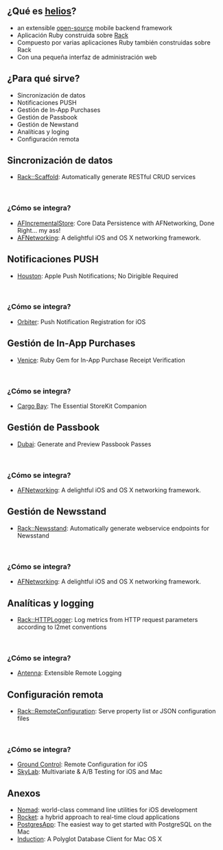 ## ¿Qué es [helios]()?

* an extensible [open-source](https://github.com/helios-framework/helios) mobile backend framework
* Aplicación Ruby construida sobre [Rack](http://rack.github.io/)
* Compuesto por varias aplicaciones Ruby también construidas sobre Rack
* Con una pequeña interfaz de administración web



## ¿Para qué sirve?

* Sincronización de datos
* Notificaciones PUSH
* Gestión de In-App Purchases
* Gestión de Passbook
* Gestión de Newstand
* Analíticas y loging
* Configuración remota



## Sincronización de datos

* [Rack::Scaffold](https://github.com/mattt/rack-scaffold): Automatically generate RESTful CRUD services          

<br>

### ¿Cómo se integra?

* [AFIncrementalStore](https://github.com/AFNetworking/AFIncrementalStore): Core Data Persistence with AFNetworking, Done Right... my ass!
* [AFNetworking](https://github.com/AFNetworking/AFNetworking): A delightful iOS and OS X networking framework.



## Notificaciones PUSH

* [Houston](https://github.com/nomad/houston): Apple Push Notifications; No Dirigible Required

<br>

### ¿Cómo se integra?

* [Orbiter](https://github.com/mattt/Orbiter): Push Notification Registration for iOS



## Gestión de In-App Purchases

* [Venice](https://github.com/nomad/venice): Ruby Gem for In-App Purchase Receipt Verification

<br>

### ¿Cómo se integra?

* [Cargo Bay](https://github.com/mattt/CargoBay): The Essential StoreKit Companion



## Gestión de Passbook

* [Dubai](https://github.com/nomad/dubai): Generate and Preview Passbook Passes

<br>

### ¿Cómo se integra?

* [AFNetworking](https://github.com/AFNetworking/AFNetworking): A delightful iOS and OS X networking framework.



## Gestión de Newsstand

* [Rack::Newsstand](https://github.com/mattt/rack-newsstand): Automatically generate webservice endpoints for Newsstand

<br>

### ¿Cómo se integra?

* [AFNetworking](https://github.com/AFNetworking/AFNetworking): A delightful iOS and OS X networking framework.



## Analíticas y logging

* [Rack::HTTPLogger](https://github.com/mattt/rack-http-logger): Log metrics from HTTP request parameters according to l2met conventions

<br>

### ¿Cómo se integra?

* [Antenna](https://github.com/mattt/Antenna): Extensible Remote Logging



## Configuración remota

* [Rack::RemoteConfiguration](https://github.com/mattt/rack-remote-configuration): Serve property list or JSON configuration files

<br>

### ¿Cómo se integra?

* [Ground Control](https://github.com/mattt/GroundControl): Remote Configuration for iOS
* [SkyLab](https://github.com/mattt/SkyLab): Multivariate & A/B Testing for iOS and Mac



## Anexos

* [Nomad](http://nomad-cli.com): world-class command line utilities for iOS development
* [Rocket](http://rocket.github.io/): a hybrid approach to real-time cloud applications
* [PostgresApp](https://github.com/PostgresApp/PostgresApp): The easiest way to get started with PostgreSQL on the Mac
* [Induction](https://github.com/Induction/Induction): A Polyglot Database Client for Mac OS X